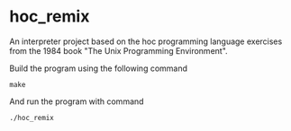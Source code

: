 # hoc_remix
An interpreter project based on the hoc programming language exercises from the 1984 book "The Unix Programming Environment".

Build the program using the following command
```
make
```
And run the program with command
```
./hoc_remix
```
